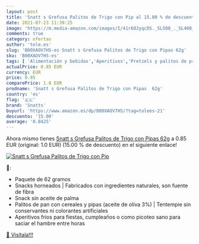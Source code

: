 ```yaml
---
layout: post
title: 'Snatt s Grefusa Palitos de Trigo con Pip al 15.00 % de descuento'
date: 2021-07-23 11:39:25
image: 'https://m.media-amazon.com/images/I/41r6OJyqcDS._SL500_._SL400_.jpg'
comments: true
category: ofertas
author: 'tole.es'
slug: 'B00XAOV7HS-es Snatt s Grefusa Palitos de Trigo con Pipas 62g'
sku: 'B00XAOV7HS-es'
tags: [ 'Alimentación y bebidas','Aperitivos','Pretzels y palitos de pretzel','grefusa','pipas','snatt','snatts','trigo', ]
actualPrice: 0.85 EUR
currency: EUR
price: 0.85
comparePrice: 1.0 EUR
prodname: 'Snatt s Grefusa Palitos de Trigo con Pipas  62g'
country: 'es'
flag: '🇪🇸'
brand: 'Snatts'
buyurl: 'https://www.amazon.es/dp/B00XAOV7HS/?tag=tolees-21'
descuento: '15.00'
average: '0.8425'
---
```


Ahora mismo tienes [Snatt s Grefusa Palitos de Trigo con Pipas  62g](https://www.amazon.es/dp/B00XAOV7HS/?tag=tolees-21) a 0.85 EUR (original: 1.0 EUR) (15.00 %  de descuento) en el siguiente enlace!

[![Snatt s Grefusa Palitos de Trigo con Pip](https://m.media-amazon.com/images/I/41r6OJyqcDS._SL500_._SL400_.jpg)](https://www.amazon.es/dp/B00XAOV7HS/?tag=tolees-21)

🔎:

- Paquete de 62 gramos
- Snacks horneados | Fabricados con ingredientes naturales, son fuente de fibra
- Snack sin aceite de palma
- Palitos de pan con cereales y pipas (aceite de oliva 3%) | Tentempie sin conservantes ni colorantes artificiales
- Aperitivos frios para fiestas, cumpleaños o como picoteo sano para saciar el hambre entre horas

[🛒 Visítala!!!](https://www.amazon.es/dp/B00XAOV7HS/?tag=tolees-21)
